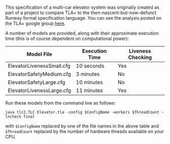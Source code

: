 This specification of a multi-car elevator system was originally created as part of a project to compare TLA+ to the then-nascent-but-now-defunct Runway formal specification language.
You can see the analysis posted on the TLA+ google group [here](https://groups.google.com/g/tlaplus/c/5Xd8kv288jE/m/IrliJIatBwAJ).

A number of models are provided, along with their approximate execution time (this is of course dependent on computational power):

| Model File                | Execution Time | Liveness Checking |
| ------------------------- | -------------- | ----------------- |
| ElevatorLivenessSmall.cfg | 10 seconds     | Yes               |
| ElevatorSafetyMedium.cfg  | 3 minutes      | No                |
| ElevatorSafetyLarge.cfg   | 10 minutes     | No                |
| ElevatorLivenessLarge.cfg | 11 minutes     | Yes               |

Run these models from the command line as follows:
```
java tlc2.TLC Elevator.tla -config $ConfigName -workers $ThreadCount -lncheck final
```
with `$ConfigName` replaced by one of the file names in the above table and `$ThreadCount` replaced by the number of hardware threads available on your CPU.

